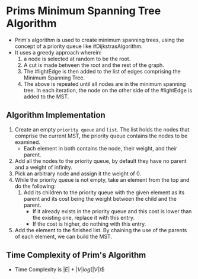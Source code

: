 # Prims Minimum Spanning Tree Algorithm
* Prim's algorithm is used to create minimum spanning trees, using the concept of a priority queue like #DijkstrasAlgorithm.
* It uses a greedy approach wherein:
	1. a node is selected at random to be the root. 
	2. A cut is made between the root and the rest of the graph. 
	3. The #lightEdge  is then added to the list of edges comprising the Minimum Spanning Tree.
	4. The above is repeated until all nodes are in the minimum spanning tree. In each iteration, the node on the other side of the #lightEdge is added to the MST.

## Algorithm Implementation
1.  Create an empty `priority queue` and `list`. The list holds the nodes that comprise the current MST, the priority queue contains the nodes to be examined.
	* Each element in both contains the node, their weight, and their parent.
2. Add all the nodes to the priority queue, by default they have no parent and a weight of infinity. 
3. Pick an arbitrary node and assign it the weight of 0.
4. While the priority queue is not empty, take an element from the top and do the following:
	1. Add its children to the priority queue with the given element as its parent and its cost being the weight between the child and the parent. 
		* If it already exists in the priority queue and this cost is lower than the existing one, replace it with this entry.
		* If the cost is higher, do nothing with this entry.
5. Add the element to the finished list. By chaining the use of the parents of each element, we can build the MST.

## Time Complexity of Prim's Algorithm
* Time Complexity is $|E| + |V| log(|V|$)$